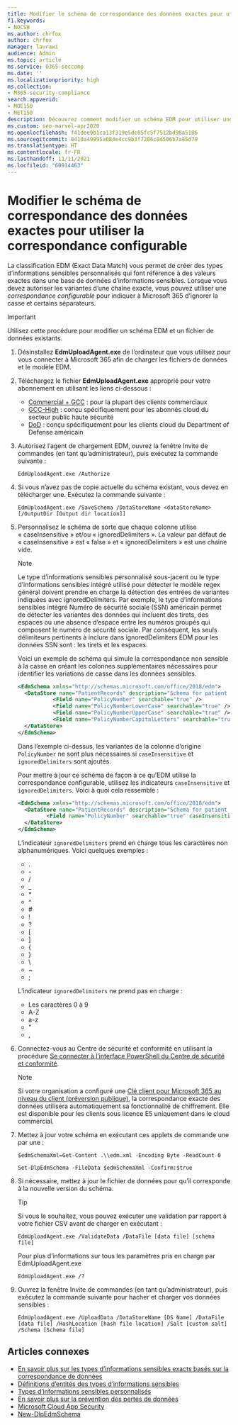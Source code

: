 ```yaml
---
title: Modifier le schéma de correspondance des données exactes pour utiliser la correspondance configurable
f1.keywords:
- NOCSH
ms.author: chrfox
author: chrfox
manager: laurawi
audience: Admin
ms.topic: article
ms.service: O365-seccomp
ms.date: ''
ms.localizationpriority: high
ms.collection:
- M365-security-compliance
search.appverid:
- MOE150
- MET150
description: Découvrez comment modifier un schéma EDM pour utiliser une correspondance configurable.
ms.custom: seo-marvel-apr2020
ms.openlocfilehash: f41dee9b1ca13f319e5dc05fc5f7512bd98a5186
ms.sourcegitcommit: 8410a49995a084e4cc9b3f7286c8d506b7a85d79
ms.translationtype: HT
ms.contentlocale: fr-FR
ms.lasthandoff: 11/11/2021
ms.locfileid: "60914463"
---
```

# <a name="modify-exact-data-match-schema-to-use-configurable-match"></a>Modifier le schéma de correspondance des données exactes pour utiliser la correspondance configurable

La classification EDM (Exact Data Match) vous permet de créer des types d’informations sensibles personnalisés qui font référence à des valeurs exactes dans une base de données d’informations sensibles. Lorsque vous devez autoriser les variantes d’une chaîne exacte, vous pouvez utiliser une *correspondance configurable* pour indiquer à Microsoft 365 d’ignorer la casse et certains séparateurs. 

> [!IMPORTANT]
> Utilisez cette procédure pour modifier un schéma EDM et un fichier de données existants.

1. Désinstallez **EdmUploadAgent.exe** de l’ordinateur que vous utilisez pour vous connecter à Microsoft 365 afin de charger les fichiers de données et le modèle EDM.

2. Téléchargez le fichier **EdmUploadAgent.exe** approprié pour votre abonnement en utilisant les liens ci-dessous :
    - [Commercial + GCC](https://go.microsoft.com/fwlink/?linkid=2088639) : pour la plupart des clients commerciaux
    - [GCC-High](https://go.microsoft.com/fwlink/?linkid=2137521) : conçu spécifiquement pour les abonnés cloud du secteur public haute sécurité
    - [DoD](https://go.microsoft.com/fwlink/?linkid=2137807) : conçu spécifiquement pour les clients cloud du Department of Defense américain

3. Autorisez l’agent de chargement EDM, ouvrez la fenêtre Invite de commandes (en tant qu’administrateur), puis exécutez la commande suivante :

   `EdmUploadAgent.exe /Authorize`

4. Si vous n’avez pas de copie actuelle du schéma existant, vous devez en télécharger une. Exécutez la commande suivante :

    `EdmUploadAgent.exe /SaveSchema /DataStoreName <dataStoreName> [/OutputDir [Output dir location]]`

5. Personnalisez le schéma de sorte que chaque colonne utilise « caseInsensitive » et/ou « ignoredDelimiters ».  La valeur par défaut de « caseInsensitive » est « false » et « ignoredDelimiters » est une chaîne vide. 

    > [!NOTE]
    > Le type d’informations sensibles personnalisé sous-jacent ou le type d’informations sensibles intégré utilisé pour détecter le modèle regex général doivent prendre en charge la détection des entrées de variantes indiquées avec ignoredDelimiters. Par exemple, le type d’informations sensibles intégré Numéro de sécurité sociale (SSN) américain permet de détecter les variantes des données qui incluent des tirets, des espaces ou une absence d’espace entre les numéros groupés qui composent le numéro de sécurité sociale. Par conséquent, les seuls délimiteurs pertinents à inclure dans ignoredDelimiters EDM pour les données SSN sont : les tirets et les espaces.
    
    Voici un exemple de schéma qui simule la correspondance non sensible à la casse en créant les colonnes supplémentaires nécessaires pour identifier les variations de casse dans les données sensibles.
    
    ```xml
    <EdmSchema xmlns="http://schemas.microsoft.com/office/2018/edm">
      <DataStore name="PatientRecords" description="Schema for patient records policy" version="1">
               <Field name="PolicyNumber" searchable="true" />
               <Field name="PolicyNumberLowerCase" searchable="true" />
               <Field name="PolicyNumberUpperCase" searchable="true" />
               <Field name="PolicyNumberCapitalLetters" searchable="true" />
      </DataStore>
    </EdmSchema>
    ```
    
    Dans l’exemple ci-dessus, les variantes de la colonne d’origine `PolicyNumber` ne sont plus nécessaires si `caseInsensitive` et `ignoredDelimiters` sont ajoutés.
    
    Pour mettre à jour ce schéma de façon à ce qu’EDM utilise la correspondance configurable, utilisez les indicateurs `caseInsensitive` et `ignoredDelimiters`. Voici à quoi cela ressemble :
    
    ```xml
    <EdmSchema xmlns="http://schemas.microsoft.com/office/2018/edm">
      <DataStore name="PatientRecords" description="Schema for patient records policy" version="1">
             <Field name="PolicyNumber" searchable="true" caseInsensitive="true" ignoredDelimiters="-,/,*,#,^" />
      </DataStore>
    </EdmSchema>
    ```
    
    L’indicateur `ignoredDelimiters` prend en charge tous les caractères non alphanumériques. Voici quelques exemples :
    - \.
    - \-
    - \/
    - \_
    - \*
    - \^
    - \#
    - \!
    - \?
    - \[
    - \]
    - \{
    - \}
    - \\
    - \~
    - \;
    
    L’indicateur `ignoredDelimiters` ne prend pas en charge :
    - Les caractères 0 à 9
    - A-Z
    - a-z
    - \"
    - \,    

6. Connectez-vous au Centre de sécurité et conformité en utilisant la procédure [Se connecter à l’interface PowerShell du Centre de sécurité et conformité](/powershell/exchange/connect-to-scc-powershell).

    > [!NOTE]
    > Si votre organisation a configuré une [Clé client pour Microsoft 365 au niveau du client (préversion publique)](customer-key-tenant-level.md#overview-of-customer-key-for-microsoft-365-at-the-tenant-level-public-preview), la correspondance exacte des données utilisera automatiquement sa fonctionnalité de chiffrement. Elle est disponible pour les clients sous licence E5 uniquement dans le cloud commercial.

7. Mettez à jour votre schéma en exécutant ces applets de commande une par une :

    `$edmSchemaXml=Get-Content .\\edm.xml -Encoding Byte -ReadCount 0`
    
    `Set-DlpEdmSchema -FileData $edmSchemaXml -Confirm:$true`

8. Si nécessaire, mettez à jour le fichier de données pour qu’il corresponde à la nouvelle version du schéma.

    > [!TIP]
    > Si vous le souhaitez, vous pouvez exécuter une validation par rapport à votre fichier CSV avant de charger en exécutant :
    >
    >`EdmUploadAgent.exe /ValidateData /DataFile [data file] [schema file]`
    >
    >Pour plus d’informations sur tous les paramètres pris en charge par EdmUploadAgent.exe
    >
    > `EdmUploadAgent.exe /?`

9. Ouvrez la fenêtre Invite de commandes (en tant qu’administrateur), puis exécutez la commande suivante pour hacher et charger vos données sensibles :

    `EdmUploadAgent.exe /UploadData /DataStoreName [DS Name] /DataFile [data file] /HashLocation [hash file location] /Salt [custom salt] /Schema [Schema file]`


## <a name="related-articles"></a>Articles connexes

- [En savoir plus sur les types d’informations sensibles exacts basés sur la correspondance de données](sit-learn-about-exact-data-match-based-sits.md#learn-about-exact-data-match-based-sensitive-information-types)
- [Définitions d’entités des types d’informations sensibles](sensitive-information-type-entity-definitions.md)
- [Types d’informations sensibles personnalisés](./sensitive-information-type-learn-about.md)
- [En savoir plus sur la prévention des pertes de données](dlp-learn-about-dlp.md)
- [Microsoft Cloud App Security](/cloud-app-security)
- [New-DlpEdmSchema](/powershell/module/exchange/new-dlpedmschema)
